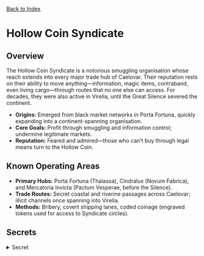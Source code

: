 [Back to Index](../Factions.md) 
# Hollow Coin Syndicate


## Overview
The Hollow Coin Syndicate is a notorious smuggling organisation whose reach extends into every major trade hub of Caelovar. Their reputation rests on their ability to move anything—information, magic items, contraband, even living cargo—through routes that no one else can access. For decades, they were also active in Virelia, until the Great Silence severed the continent.

- **Origins:** Emerged from black market networks in Porta Fortuna, quickly expanding into a continent-spanning organisation.
- **Core Goals:** Profit through smuggling and information control; undermine legitimate markets.
- **Reputation:** Feared and admired—those who can’t buy through legal means turn to the Hollow Coin.

## Known Operating Areas
- **Primary Hubs:** Porta Fortuna (Thalassa), Cindralux (Novum Fabrica), and Mercatoria Invicta (Pactum Vesperae, before the Silence).
- **Trade Routes:** Secret coastal and riverine passages across Caelovar; illicit channels once spanning into Virelia.
- **Methods:** Bribery, covert shipping lanes, coded coinage (engraved tokens used for access to Syndicate circles).

## Secrets
<details><summary>Secret</summary>
The Syndicate’s greatest heist was the **theft of the warforged blueprints from Esochrein’s vaults**—a feat believed impossible. These stolen designs were delivered to **Drazkul Vurntash**, forging a pact that bound the Syndicate to the goddess **Daraksha**.

- **Leadership:** “The Pale Ledger,” the shadowy figurehead of the Syndicate, is in truth a **vessel of Daraksha’s will**, her chaos guiding the network’s every move.
- **Purpose:** While publicly a smuggling empire, in secret they are the veins through which Daraksha spreads instability, feeding conflict and eroding order across Caelovar.
- **Future Potential:** With their divine backing, the Syndicate could escalate from underworld brokers to global disruptors—threatening even the strongest empires with their invisible reach.
</details>

